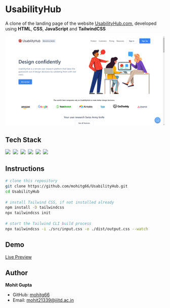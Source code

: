 # UsabilityHub
A clone of the landing page of the website [UsabilityHub.com](https://usabilityhub.com), developed using **HTML**, **CSS**, **JavaScript** and **TailwindCSS**

<img src="img/homepage.png">


## Tech Stack

<img height="60px" src="https://cdn.svgporn.com/logos/html-5.svg">&nbsp; <img height="60px" src="https://cdn.svgporn.com/logos/css-3.svg">&nbsp; <img height="44px" src="https://cdn.svgporn.com/logos/tailwindcss-icon.svg">&nbsp; <img height="50px" src="https://cdn.svgporn.com/logos/javascript.svg">&nbsp; <img height="50px" src="https://cdn.svgporn.com/logos/git-icon.svg">&nbsp; <img height="50px" src="https://github.githubassets.com/images/modules/logos_page/GitHub-Mark.png">


## Instructions

```bash
# clone this repository
git clone https://github.com/mohitg66/UsabilityHub.git
cd UsabilityHub

# install Tailwind CSS, if not installed already
npm install -D tailwindcss
npx tailwindcss init

# start the Tailwind CLI build process
npx tailwindcss -i ./src/input.css -o ./dist/output.css --watch
```


## Demo
[Live Preview](https://mohitg66.github.io/UsabilityHub/)


## Author

**Mohit Gupta**

- GitHub: [mohitg66](https://github.com/mohitg66/)
- Email: [mohit21339@iiitd.ac.in](mailto:mohit21339@iiitd.ac.in)
